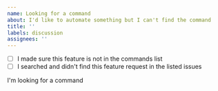 ```yaml
---
name: Looking for a command
about: I'd like to automate something but I can't find the command
title: ''
labels: discussion
assignees: ''
---
```


<!-- Please fill in this template -->
<!-- Check [x] / Unchecked [ ] -->

- [ ] I made sure this feature is not in the commands list
- [ ] I searched and didn't find this feature request in the listed issues

<!-- Explain what you are looking for -->

I'm looking for a command
